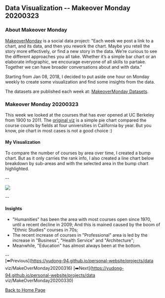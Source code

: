 <head>
  <!-- Global site tag (gtag.js) - Google Analytics -->
<script async src="https://www.googletagmanager.com/gtag/js?id=UA-112502179-1"></script>
<script>
  window.dataLayer = window.dataLayer || [];
  function gtag(){dataLayer.push(arguments);}
  gtag('js', new Date());

  gtag('config', 'UA-112502179-1');
</script>
</head>


## Data Visualization -- Makeover Monday 20200323

### About Makeover Monday

[MakeoverMonday](http://www.makeovermonday.co.uk/) is a social data project:
"Each week we post a link to a chart, and its data, and then you rework the chart.
Maybe you retell the story more effectively, or find a new story in the data.
We’re curious to see the different approaches you all take. Whether it’s a simple bar chart or an elaborate infographic, we encourage everyone of all skills to partake.
Together we can have broader conversations about and with data."

Starting from Jan 08, 2018, I decided to put aside one hour on Monday weekly to create some visualization and find some insights from the data.

The datasets are published each week at: [MakeoverMonday Datasets](http://www.makeovermonday.co.uk/data/).

### Makeover Monday 20200323

This week we looked at the courses that has ever opened at UC Berkeley from 1900 to 2011. The [original viz](http://uccliometric.org/course-interactive-dashboard/) is a simple pie chart compared the course counts by fields at four universities in California by year. But you know, pie chart in most cases is not a good choice :)

#### My Visualization

To compare the number of courses by area over time, I created a bump chart. But as it only carries the rank info, I also created a line chart below breakdown by sub-areas and with the selected area in the bump chart highlighted.      

--  

<div class='tableauPlaceholder' id='viz1585018836465' style='position: relative'>
<noscript><a href='#'>
  <img alt=' ' src='https:&#47;&#47;public.tableau.com&#47;static&#47;images&#47;Ma&#47;MakeOverMonday2020316CoursesinBerkeley1900-2011&#47;CoursesinBerkeley&#47;1_rss.png' style='border: none' />
</a></noscript>
<object class='tableauViz'  style='display:none;'>
  <param name='host_url' value='https%3A%2F%2Fpublic.tableau.com%2F' />
  <param name='embed_code_version' value='3' />
  <param name='site_root' value='' />
  <param name='name' value='MakeOverMonday2020316CoursesinBerkeley1900-2011&#47;CoursesinBerkeley' />
  <param name='tabs' value='no' />
  <param name='toolbar' value='yes' />
  <param name='static_image' value='https:&#47;&#47;public.tableau.com&#47;static&#47;images&#47;Ma&#47;MakeOverMonday2020316CoursesinBerkeley1900-2011&#47;CoursesinBerkeley&#47;1.png' />
  <param name='animate_transition' value='yes' />
  <param name='display_static_image' value='yes' />
  <param name='display_spinner' value='yes' />
  <param name='display_overlay' value='yes' />
  <param name='display_count' value='yes' />
</object></div>       
<script type='text/javascript'>       
  var divElement = document.getElementById('viz1585018836465');       
  var vizElement = divElement.getElementsByTagName('object')[0];       
  if ( divElement.offsetWidth > 800 ) { vizElement.style.width='1000px';vizElement.style.height='1027px';} else if ( divElement.offsetWidth > 500 ) { vizElement.style.width='1000px';vizElement.style.height='1027px';} else { vizElement.style.width='100%';vizElement.style.height='927px';}   
  var scriptElement = document.createElement('script');               
  scriptElement.src = 'https://public.tableau.com/javascripts/api/viz_v1.js';
  vizElement.parentNode.insertBefore(scriptElement, vizElement);            
</script>
  
  
--  

#### Insights
* "Humanities" has been the area with most courses open since 1970, until a recent decline in 2009; And this is mained caused by the boom of "Ethnic Studies" courses in 70s;  
* The recent increase of courses in "Professional" area is led by the increase in "Business", "Health Service" and "Architecture";  
* Meanwhile, "Education" has almost always been at the bottom.  

--  
[⬅️Previous](https://yudong-94.github.io/personal-website/projects/data viz/MakeOverMonday20200316)  [➡️Next](https://yudong-94.github.io/personal-website/projects/data viz/MakeOverMonday20200330)  
  
[Back to Home Page](https://yudong-94.github.io/personal-website/)
